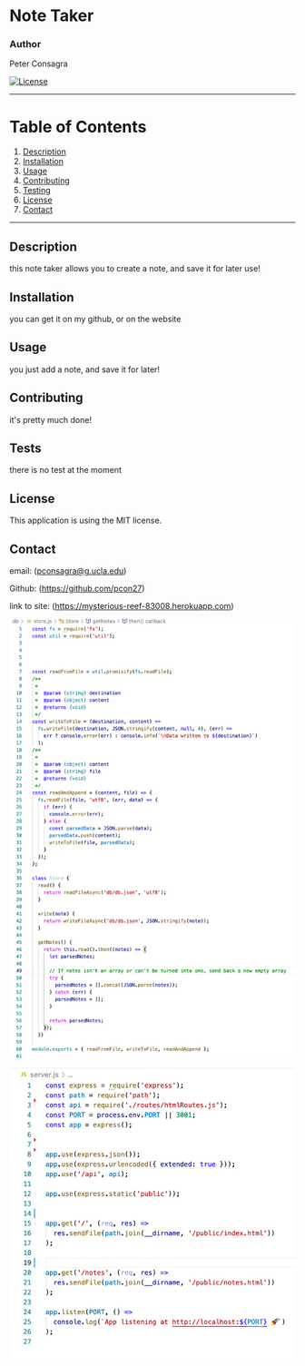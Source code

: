# Note Taker
### Author
 Peter Consagra

[![License](https://img.shields.io/badge/License-MIT-yellow.svg)](https://opensource.org/licenses/MIT)

---

# Table of Contents 
1. [Description](#description)
2. [Installation](#installation)
3. [Usage](#usage)
5. [Contributing](#contributing)
6. [Testing](#tests)
7. [License](#license)
8. [Contact](#contact)

---

## Description
this note taker allows you to create a note, and save it for later use!

## Installation 
you can get it on my github, or on the website

## Usage 
you just add a note, and save it for later!

## Contributing
it's pretty much done!

## Tests
there is no test at the moment 

## License
This application is using the MIT license. 

## Contact
email: (pconsagra@g.ucla.edu)

Github: (https://github.com/pcon27)
    
link to site: (https://mysterious-reef-83008.herokuapp.com)

![alt text](https://github.com/Pcon27/note_taker_2/blob/eed9debf4c4c2aff5624229428908357394921bb/storeJS.png)

![alt text](https://github.com/Pcon27/note_taker_2/blob/eed9debf4c4c2aff5624229428908357394921bb/ServerJS.png)

